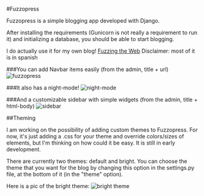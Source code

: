 #Fuzzopress

Fuzzopress is a simple blogging app developed with Django.

After installing the requirements (Gunicorn is not really a requirement to run it) and initializing a database, you should be able to start blogging.

I do actually use it for my own blog! [Fuzzing the Web](http://fuzzingtheweb.com "fuzzingtheweb")
Disclaimer: most of it is in spanish

###You can add Navbar items easily (from the admin, title + url)
![fuzzopress](http://lh3.googleusercontent.com/-4Tf--qaF8Ek/UBI2Dcw3-HI/AAAAAAAABn4/kfB5YAeFCLk/s720/fuzzopress.png "fuzzopress")

###It also has a night-mode!
![night-mode](http://lh3.googleusercontent.com/-_e29XNpqNnE/UBI69BqsekI/AAAAAAAABoU/NF06p2SKAQk/s800/fuzzopress2.png "night-mode")

###And a customizable sidebar with simple widgets (from the admin, title + html-body)
![sidebar](https://s3-eu-west-1.amazonaws.com/fuzzingtheweb/images/sidebar.png "sidebar")

##Theming

I am working on the possibility of adding custom themes to Fuzzopress. For now, it's just adding a .css for your theme and override colors/sizes of elements, but I'm thinking on how could it be easy. It is still in early development.

There are currently two themes: default and bright. You can choose the theme that you want for the blog by changing this option in the settings.py file, at the bottom of it (in the "theme" option).

Here is a pic of the bright theme:
![bright theme](https://s3-eu-west-1.amazonaws.com/fuzzingtheweb/images/bright-theme.png "bright theme")